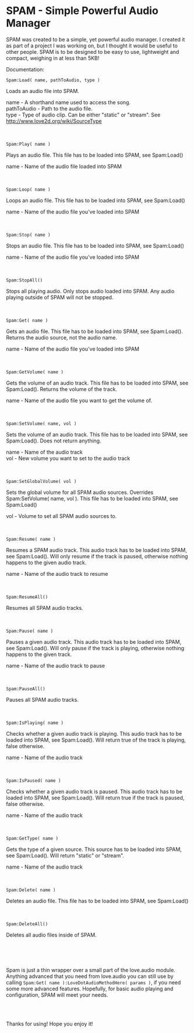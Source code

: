 SPAM - Simple Powerful Audio Manager
====================================

SPAM was created to be a simple, yet powerful audio manager. I created it as part of a project I was working on, but I thought it would be useful to other people. SPAM is to be designed to be easy to use, lightweight and compact, weighing in at less than 5KB!

Documentation:
<br />
```
Spam:Load( name, pathToAudio, type )
```

Loads an audio file into SPAM.

name - A shorthand name used to access the song.<br />
pathToAudio - Path to the audio file.<br />
type - Type of audio clip. Can be either "static" or "stream". See http://www.love2d.org/wiki/SourceType
<br />
<br />
<br />
```
Spam:Play( name )
```

Plays an audio file. This file has to be loaded into SPAM, see Spam:Load()

name - Name of the audio file loaded into SPAM
<br />
<br />
<br />
```
Spam:Loop( name )
```

Loops an audio file. This file has to be loaded into SPAM, see Spam:Load()

name - Name of the audio file you've loaded into SPAM
<br />
<br />
<br />
```
Spam:Stop( name )
```

Stops an audio file. This file has to be loaded into SPAM, see Spam:Load()

name - Name of the audio file you've loaded into SPAM
<br />
<br />
<br />
```
Spam:StopAll()
```

Stops all playing audio. Only stops audio loaded into SPAM. Any audio playing outside of SPAM will not be stopped.
<br />
<br />
<br />
```
Spam:Get( name )
```

Gets an audio file. This file has to be loaded into SPAM, see Spam:Load(). Returns the audio source, not the audio name.

name - Name of the audio file you've loaded into SPAM
<br />
<br />
<br />
```
Spam:GetVolume( name )
```

Gets the volume of an audio track. This file has to be loaded into SPAM, see Spam:Load(). Returns the volume of the track.

name - Name of the audio file you want to get the volume of.
<br />
<br />
<br />
```
Spam:SetVolume( name, vol )
```

Sets the volume of an audio track. This file has to be loaded into SPAM, see Spam:Load(). Does not return anything.

name - Name of the audio track<br />
vol - New volume you want to set to the audio track
<br />
<br />
<br />
```
Spam:SetGlobalVolume( vol )
```

Sets the global volume for all SPAM audio sources. Overrides Spam:SetVolume( name, vol ). This file has to be loaded into SPAM, see Spam:Load()

vol - Volume to set all SPAM audio sources to.
<br />
<br />
<br />
```
Spam:Resume( name )
```

Resumes a SPAM audio track. This audio track has to be loaded into SPAM, see Spam:Load(). Will only resume if the track is paused, otherwise nothing happens to the given audio track.

name - Name of the audio track to resume
<br />
<br />
<br />
```
Spam:ResumeAll()
```

Resumes all SPAM audio tracks.
<br />
<br />
<br />
```
Spam:Pause( name )
```

Pauses a given audio track. This audio track has to be loaded into SPAM, see Spam:Load(). Will only pause if the track is playing, otherwise nothing happens to the given track.

name - Name of the audio track to pause
<br />
<br />
<br />
```
Spam:PauseAll()
```

Pauses all SPAM audio tracks.
<br />
<br />
<br />
```
Spam:IsPlaying( name )
```

Checks whether a given audio track is playing. This audio track has to be loaded into SPAM, see Spam:Load(). Will return true of the track is playing, false otherwise.

name - Name of the audio track
<br />
<br />
<br />
```
Spam:IsPaused( name )
```

Checks whether a given audio track is paused. This audio track has to be loaded into SPAM, see Spam:Load(). Will return true if the track is paused, false otherwise.

name - Name of the audio track
<br />
<br />
<br />
```
Spam:GetType( name )
```

Gets the type of a given source. This source has to be loaded into SPAM, see Spam:Load(). Will return "static" or "stream".

name - Name of the audio track
<br />
<br />
<br />
```
Spam:Delete( name )
```

Deletes an audio file. This file has to be loaded into SPAM, see Spam:Load()
<br />
<br />
<br />
```
Spam:DeleteAll()
```

Deletes all audio files inside of SPAM.

<br />
<br />
<br />

Spam is just a thin wrapper over a small part of the love.audio module. Anything advanced that you need from love.audio you can still use by calling ``` Spam:Get( name ):LoveDotAudioMethodHere( params ) ```, if you need some more advanced features. Hopefully, for basic audio playing and configuration, SPAM will meet your needs.

<br />
<br />

Thanks for using! Hope you enjoy it!
